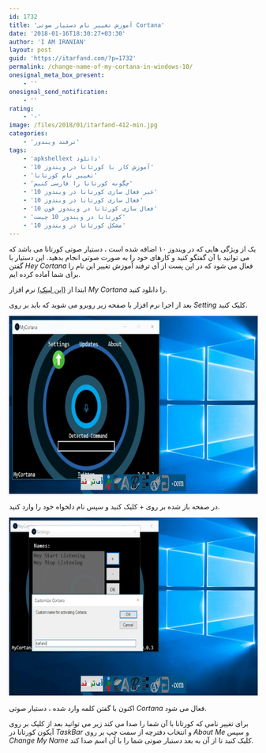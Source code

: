 ```yaml
---
id: 1732
title: 'آموزش تغییر نام دستیار صوتی Cortana'
date: '2018-01-16T18:30:27+03:30'
author: 'I AM IRANIAN'
layout: post
guid: 'https://itarfand.com/?p=1732'
permalink: /change-name-of-my-cortana-in-windows-10/
onesignal_meta_box_present:
    - ''
onesignal_send_notification:
    - ''
rating:
    - '-'
image: /files/2018/01/itarfand-412-min.jpg
categories:
    - 'ترفند ویندوز'
tags:
    - 'apkshellext دانلود'
    - 'آموزش کار با کورتانا در ویندوز 10'
    - 'تغییر نام کورتانا'
    - 'چگونه کورتانا را فارسی کنیم'
    - 'غیر فعال سازی کورتانا در ویندوز 10'
    - 'فعال سازی کورتانا در ویندوز 10'
    - 'فعال سازی کورتانا در ویندوز فون 10'
    - 'کورتانا در ویندوز 10 چیست'
    - 'مشکل کورتانا در ویندوز 10'
---
```


یک از ویژگی هایی که در ویندوز ۱۰ اضافه شده است ، دستیار صوتی کورتانا می باشد که می توانید با آن گفتگو کنید و کارهای خود را به صورت صوتی انجام بدهید. این دستیار با گفتن *Hey Cortana* فعال می شود که در این پست از آی ترفند آموزش تغییر این نام را برای شما آماده کرده ایم.

ابتدا از [(این لینک)](https://sourceforge.net/projects/mycortana/) نرم افزار *My Cortana* را دانلود کنید.

بعد از اجرا نرم افزار با صفحه زیر روبرو می شوید که باید بر روی *Setting* کلیک کنید.

![mhkarami97](/files/2018/01/itarfand-410-min.jpg)

در صفحه باز شده بر روی + کلیک کنید و سپس نام دلخواه خود را وارد کنید.

![mhkarami97](/files/2018/01/itarfand-411-min.jpg)

اکنون با گفتن کلمه وارد شده ، دستیار صوتی *Cortana* فعال می شود.

برای تغییر نامی که کورتانا با آن شما را صدا می کند زیر می توانید بعد از کلیک بر روی آیکون کورتانا در *TaskBar* و انتخاب دفترچه از سمت چپ بر روی *About Me* و سپس *Change My Name* کلیک کنید تا از آن به بعد دستیار صوتی شما را با آن اسم صدا کند.